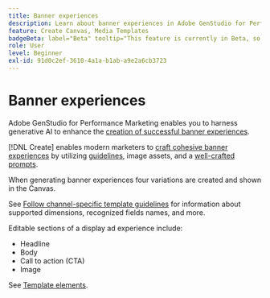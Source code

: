 ```yaml
---
title: Banner experiences
description: Learn about banner experiences in Adobe GenStudio for Performance Marketing.
feature: Create Canvas, Media Templates
badgeBeta: label="Beta" tooltip="This feature is currently in Beta, so some functionality may be limited or subject to change."
role: User
level: Beginner
exl-id: 91d0c2ef-3610-4a1a-b1ab-a9e2a6cb3723
---
```

# Banner experiences

Adobe GenStudio for Performance Marketing enables you to harness generative AI to enhance the [creation of successful banner experiences](/help/user-guide/create/create-banner-experience.md).

[!DNL Create] enables modern marketers to [craft cohesive banner experiences](/help/user-guide/create/create-banner-experience.md) by utilizing [guidelines](/help/user-guide/guidelines/overview.md), image assets, and a [well-crafted prompts](/help/user-guide/effective-prompts.md).

When generating banner experiences four variations are created and shown in the Canvas.

See [Follow channel-specific template guidelines](/help/user-guide/content/best-practices-for-templates.md#follow-channel-specific-template-guidelines) for information about supported dimensions, recognized fields names, and more.

Editable sections of a display ad experience include:

* Headline
* Body
* Call to action (CTA)
* Image

See [Template elements](/help/user-guide/content/use-templates.md#template-elements).

<!-- ## Character counts

After you generate a set of display ad variants, you can see the character count displayed for each section. Hover over or click into a generated section, such as the subject line or the body, and see the section name and character count for that section.

![Character count](/help/assets/character-count.png){width="500" zoomable="yes"} -->

